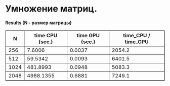 <b><h1>Умножение матриц.</h1></b>

<b>Results (N - размер матрицы) </b>

<html>
 <head>
  <meta charset="utf-8">
 </head>
 <body>
  <table border="1">
   <tr>
    <th>N</th>
    <th>time CPU (sec.)</th>
    <th>time GPU (sec.)</th>
    <th>time_CPU / time_GPU</th>
   </tr>
   <tr><td>256</td><td>7.6006</td><td>0.0037</td><td>2054.2</td></tr>
   <tr><td>512</td><td>59.5342</td><td>0.0093</td><td>6401.5</td></tr>
   <tr><td>1024</td><td>481.8993</td><td>0.0948</td><td>5083.3</td></tr>
   <tr><td>2048</td><td>4988.1355</td><td>0.6881</td><td>7249.1</td></tr>
  </table>
 </body>
</html>
